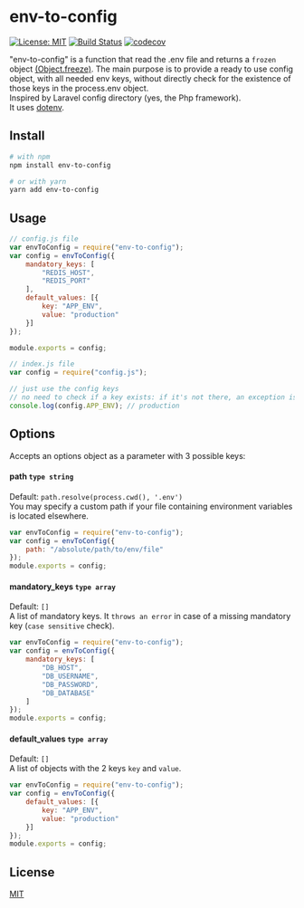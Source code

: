 # env-to-config

[![License: MIT](https://img.shields.io/badge/License-MIT-yellow.svg)](https://opensource.org/licenses/MIT)
[![Build Status](https://travis-ci.org/zsimo/env-to-config.svg?branch=master)](https://travis-ci.org/zsimo/env-to-config)
[![codecov](https://codecov.io/gh/zsimo/env-to-config/branch/master/graph/badge.svg)](https://codecov.io/gh/zsimo/env-to-config)

 
"env-to-config" is a function that read the .env file and returns a `frozen` object [(Object.freeze)](https://developer.mozilla.org/en-US/docs/Web/JavaScript/Reference/Global_Objects/Object/freeze).
The main purpose is to provide a ready to use config object, with all needed env keys, without directly check for the existence of those keys in the process.env object.  
Inspired by Laravel config directory (yes, the Php framework).  
It uses [dotenv](https://github.com/motdotla/dotenv).


## Install

```bash
# with npm
npm install env-to-config

# or with yarn
yarn add env-to-config
```

## Usage

```js
// config.js file
var envToConfig = require("env-to-config");
var config = envToConfig({
    mandatory_keys: [
        "REDIS_HOST",
        "REDIS_PORT"
    ],
    default_values: [{
        key: "APP_ENV",
        value: "production"
    }]
});

module.exports = config;
```
```js
// index.js file
var config = require("config.js");

// just use the config keys
// no need to check if a key exists: if it's not there, an exception is thrown 
console.log(config.APP_ENV); // production
```

## Options
Accepts an options object as a parameter with 3 possible keys:
#### path `type string`
Default: `path.resolve(process.cwd(), '.env')`  
You may specify a custom path if your file containing environment variables is located elsewhere.
```js
var envToConfig = require("env-to-config");
var config = envToConfig({
    path: "/absolute/path/to/env/file"
});
module.exports = config;
```
#### mandatory_keys `type array`
Default: `[]`  
A list of mandatory keys. It `throws an error` in case of a missing mandatory key (`case sensitive` check).
```js
var envToConfig = require("env-to-config");
var config = envToConfig({
    mandatory_keys: [
        "DB_HOST",
        "DB_USERNAME",
        "DB_PASSWORD",
        "DB_DATABASE"
    ]
});
module.exports = config;
```
#### default_values `type array`
Default: `[]`  
A list of objects with the 2 keys `key` and `value`.
```js
var envToConfig = require("env-to-config");
var config = envToConfig({
    default_values: [{
        key: "APP_ENV",
        value: "production"
    }]
});
module.exports = config;
```

## License
[MIT](https://github.com/zsimo/env-to-config/blob/master/LICENSE)